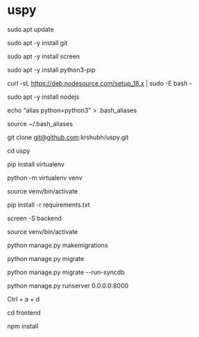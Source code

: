 # uspy

sudo apt update

sudo apt -y install git

sudo apt -y install screen

sudo apt -y install python3-pip

curl -sL https://deb.nodesource.com/setup_18.x | sudo -E bash -

sudo apt -y install nodejs

echo "alias python=python3" > .bash_aliases

source ~/.bash_aliases

git clone git@github.com:krshubh/uspy.git

cd uspy

pip install virtualenv

python -m virtualenv venv

source venv/bin/activate

pip install -r requirements.txt

screen -S backend

source venv/bin/activate

python manage.py makemigrations

python manage.py migrate

python manage.py migrate --run-syncdb

python manage.py runserver 0.0.0.0:8000

Ctrl + a + d

cd frontend

npm install
